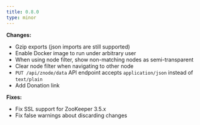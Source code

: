```yaml
---
title: 0.8.0
type: minor
---
```


**Changes:**

* Gzip exports (json imports are still supported)
* Enable Docker image to run under arbitrary user
* When using node filter, show non-matching nodes as semi-transparent
* Clear node filter when navigating to other node
* `PUT /api/znode/data` API endpoint accepts `application/json` instead of `text/plain`
* Add Donation link

**Fixes:**

* Fix SSL support for ZooKeeper 3.5.x
* Fix false warnings about discarding changes 
